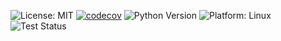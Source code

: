 
![License: MIT](https://img.shields.io/badge/License-MIT-green.svg)
[![codecov](https://codecov.io/gh/WolfByteCollective/SE/branch/main/graph/badge.svg?token=ZVK61GVXZP)](https://codecov.io/gh/WolfByteCollective/SE)
![Python Version](https://img.shields.io/badge/Python-3.13-blue.svg)
![Platform: Linux](https://img.shields.io/badge/Platform-Linux-green.svg)
![Test Status](https://github.com/WolfByteCollective/SE/actions/workflows/python-app.yml/badge.svg)